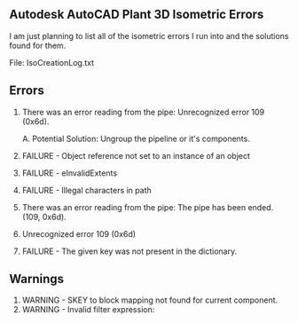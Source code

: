 ## Autodesk AutoCAD Plant 3D Isometric Errors
I am just planning to list all of the isometric errors I run into and the solutions found for them.

File: IsoCreationLog.txt

## Errors
1. There was an error reading from the pipe: Unrecognized error 109 (0x6d).
    
    A. Potential Solution: Ungroup the pipeline or it's components.
    
3. FAILURE - Object reference not set to an instance of an object
4. FAILURE - eInvalidExtents
5. FAILURE - Illegal characters in path
6. There was an error reading from the pipe: The pipe has been ended. (109, 0x6d).
7. Unrecognized error 109 (0x6d)
8. FAILURE - The given key was not present in the dictionary.

## Warnings
1. WARNING - SKEY to block mapping not found for current component.
2. WARNING - Invalid filter expression:
